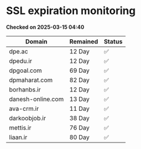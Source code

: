 # SSL expiration monitoring

**Checked on 2025-03-15 04:40**

| Domain | Remained | Status       |
|--------|----------|--------------|
| dpe.ac     | 12 Day   | ✅ |
| dpedu.ir     | 12 Day   | ✅ |
| dpgoal.com     | 69 Day   | ✅ |
| dpmaharat.com     | 82 Day   | ✅ |
| borhanbs.ir     | 12 Day   | ✅ |
| danesh-online.com     | 13 Day   | ✅ |
| ava-crm.ir     | 11 Day   | ✅ |
| darkoobjob.ir     | 38 Day   | ✅ |
| mettis.ir     | 76 Day   | ✅ |
| liaan.ir     | 80 Day   | ✅ |
